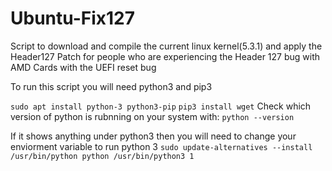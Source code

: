 # Ubuntu-Fix127

Script to download and compile the current linux kernel(5.3.1) and apply the Header127 Patch for people who are experiencing the Header 127 bug with AMD Cards with the UEFI reset bug 

To run this script you will need python3 and pip3

``` sudo apt install python-3 python3-pip ```
``` pip3 install wget ```
Check which version of python is rubnning on your system with:
``` python --version ```

If it shows anything under python3 then you will need to change your enviorment variable to run python 3
``` sudo update-alternatives --install /usr/bin/python python /usr/bin/python3 1 ```
